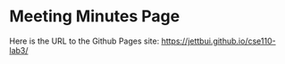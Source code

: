 # Meeting Minutes Page

Here is the URL to the Github Pages site: <https://jettbui.github.io/cse110-lab3/>

